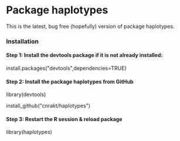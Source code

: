 # Package haplotypes


This is the latest, bug free (hopefully) version of package haplotypes. 

### Installation 

#### Step 1: Install the devtools package if it is not already installed:

install.packages("devtools",dependencies=TRUE)

#### Step 2: Install the package haplotypes from GitHub 

library(devtools)

install_github("cnrakt/haplotypes")

#### Step 3: Restart the R session & reload package

library(haplotypes)
